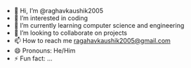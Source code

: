 - 👋 Hi, I’m @raghavkaushik2005
- 👀 I’m interested in coding
- 🌱 I’m currently learning computer science and engineering
- 💞️ I’m looking to collaborate on projects
- 📫 How to reach me ragahavkaushik2005@gmail.com
- 😄 Pronouns: He/Him
- ⚡ Fun fact: ...

<!---
raghavkaushik2005/raghavkaushik2005 is a ✨ special ✨ repository because its `README.md` (this file) appears on your GitHub profile.
You can click the Preview link to take a look at your changes.
--->
